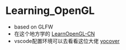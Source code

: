 # Learning_OpenGL
+ based on GLFW
+ 在这个地方学的
[LearnOpenGL-CN](https://learnopengl-cn.github.io/)
+ vscode配置环境可以去看看这位大佬
[yocover](https://github.com/yocover)
